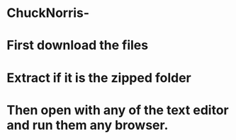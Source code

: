 # ChuckNorris-
# First download the files
# Extract if it is the zipped folder
# Then open with any of the text editor and run them any browser.
